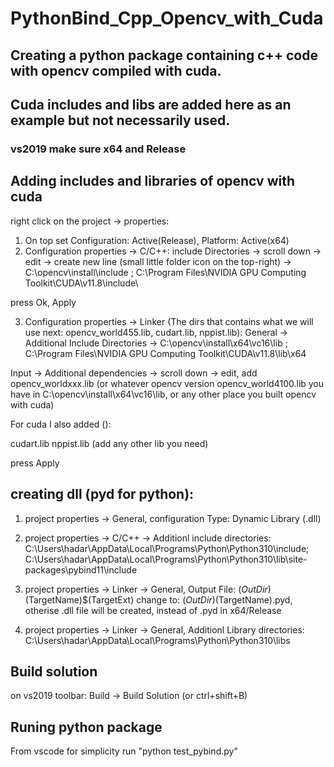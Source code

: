 # PythonBind_Cpp_Opencv_with_Cuda

## Creating a python package containing c++ code with opencv compiled with cuda.

## Cuda includes and libs are added here as an example but not necessarily used.


### vs2019 make sure x64 and Release


## Adding includes and libraries of opencv with cuda

right click on the project -> properties:
1. On top set Configuration: Active(Release), Platform: Active(x64)
2. Configuration properties -> C/C++:
include Directories -> scroll down -> edit -> create new line (small little folder icon on the top-right) -> 
C:\opencv\install\include ; C:\Program Files\NVIDIA GPU Computing Toolkit\CUDA\v11.8\include\

press Ok, Apply

3. Configuration properties -> Linker (The dirs that contains what we will use next: opencv_world455.lib, cudart.lib, nppist.lib):
General -> Additional Include Directories -> 
C:\opencv\install\x64\vc16\lib ; C:\Program Files\NVIDIA GPU Computing Toolkit\CUDA\v11.8\lib\x64

Input -> Additional dependencies -> scroll down -> edit, add opencv_worldxxx.lib (or whatever opencv version opencv_world4100.lib you have in C:\opencv\install\x64\vc16\lib, or any other place you built opencv with cuda)

For cuda I also added ():

cudart.lib
nppist.lib
(add any other lib you need)

press Apply


## creating dll (pyd for python):
  
1. project properties -> General, configuration Type: Dynamic Library (.dll)
  
2. project properties -> C/C++ -> Additionl include directories: 
C:\Users\hadar\AppData\Local\Programs\Python\Python310\include; C:\Users\hadar\AppData\Local\Programs\Python\Python310\lib\site-packages\pybind11\include
                  
3. project properties -> Linker -> General, Output File: 
                  $(OutDir)$(TargetName)$(TargetExt)  change to: $(OutDir)$(TargetName).pyd, otherise  .dll file will be created, instead of .pyd in x64/Release
                  
4. project properties -> Linker -> General, Additionl Library directories: 
C:\Users\hadar\AppData\Local\Programs\Python\Python310\libs


## Build solution

on vs2019 toolbar: Build -> Build Solution (or ctrl+shift+B)

## Runing python package

From vscode for simplicity run "python test_pybind.py"
